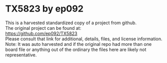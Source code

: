 
# TX5823 by ep092  
This is a harvested standardized copy of a project from github.  
The original project can be found at:  
https://github.com/ep092/TX5823  
Please consult that link for additional, details, files, and license information.  
Note: It was auto harvested and if the original repo had more than one board file or anything out of the ordinary the files here are likely not representative.  
    